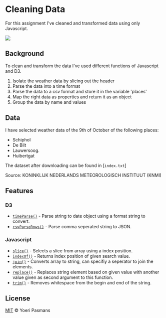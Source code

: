# Cleaning Data
For this assignment I've cleaned and transformed data using only Javascript.

![][cover]

## Background
To clean and transform the data I've used different functions of Javascript and D3.
1. Isolate the weather data by slicing out the header
2. Parse the data into a time format
3. Parse the data to a csv format and store it in the variable 'places'
4. Map the right data as properties and return it as an object
5. Group the data by name and values

## Data
I have selected weather data of the 9th of October of the following places:
* Schiphol
* De Bilt
* Lauwersoog.
* Huibertgat

The dataset after downloading can be found in [`index.txt`]

Source: KONINKLIJK NEDERLANDS METEOROLOGISCH INSTITUUT (KNMI)

## Features

### D3
* [`timeParse()`](https://github.com/d3/d3-time-format#timeParse) - Parse string to date object using a format string to convert.
* [`csvParseRows()`](https://github.com/d3/d3-dsv#csvParseRows) - Parse comma seperated string to JSON.

### Javascript

* [`slice()`](https://developer.mozilla.org/nl/docs/Web/JavaScript/Reference/Global_Objects/Array/slice) - Selects a slice from array using a index position.
* [`indexOf()`](https://developer.mozilla.org/nl/docs/Web/JavaScript/Reference/Global_Objects/String/indexOf) - Returns index position of given search value.
* [`join()`](https://developer.mozilla.org/nl/docs/Web/JavaScript/Reference/Global_Objects/Array/join) - Converts array to string, can specifiy a seperator to join the elements.
* [`replace()`](https://developer.mozilla.org/en-US/docs/Web/JavaScript/Reference/Global_Objects/String/replace) - Replaces string element based on given value with another value given as second argument to this function.
* [`trim()`](https://developer.mozilla.org/nl/docs/Web/JavaScript/Reference/Global_Objects/String/Trim) - Removes whitespace from the begin and end of the string.

## License
[MIT](https://opensource.org/licenses/MIT) &copy; Yoeri Pasmans

[cover]: preview.png
